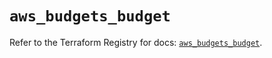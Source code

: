 # `aws_budgets_budget`

Refer to the Terraform Registry for docs: [`aws_budgets_budget`](https://registry.terraform.io/providers/hashicorp/aws/5.73.0/docs/resources/budgets_budget).
